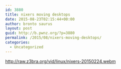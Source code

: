 ```yaml
---
id: 3880
title: nixers moving desktops
date: 2015-08-23T02:15:44+00:00
author: bronto saurus
layout: post
guid: http://b.pwnz.org/?p=3880
permalink: /2015/08/nixers-moving-desktops/
categories:
  - Uncategorized
---
```

<http://raw.z3bra.org/vid/linux/nixers-20150224.webm>